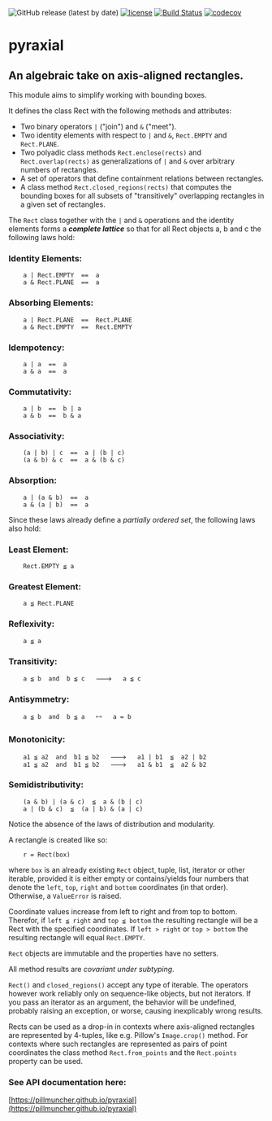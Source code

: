 ![GitHub release (latest by date)](https://img.shields.io/github/v/release/pillmuncher/pyraxial)
[![license](https://img.shields.io/badge/license-MIT-blue)](https://img.shields.io/badge/license-MIT-blue)
[![Build Status](https://app.travis-ci.com/pillmuncher/pyraxial.svg?branch=main)](https://app.travis-ci.com/pillmuncher/pyraxial)
[![codecov](https://codecov.io/gh/pillmuncher/pyraxial/branch/main/graph/badge.svg?token=3Q4CRWL8SX)](https://codecov.io/gh/pillmuncher/pyraxial)
# pyraxial
## An algebraic take on axis-aligned rectangles.

This module aims to simplify working with bounding boxes.


It defines the class Rect with the following methods and attributes:
  - Two binary operators `|` ("join") and `&` ("meet").
  - Two identity elements with respect to `|` and `&`, `Rect.EMPTY` and `Rect.PLANE`.
  - Two polyadic class methods `Rect.enclose(rects)` and `Rect.overlap(rects)`
    as generalizations of `|` and `&` over arbitrary numbers of rectangles.
  - A set of operators that define containment relations between rectangles.
  - A class method `Rect.closed_regions(rects)` that computes the bounding boxes
    for all subsets of "transitively" overlapping rectangles in a given set of
    rectangles.


The `Rect` class together with the `|` and `&` operations and the identity elements
forms a ***complete lattice*** so that for all Rect objects a, b and c the
following laws hold:

### Identity Elements:
```
    a | Rect.EMPTY  ==  a
    a & Rect.PLANE  ==  a
```

### Absorbing Elements:
```
    a | Rect.PLANE  ==  Rect.PLANE
    a & Rect.EMPTY  ==  Rect.EMPTY
```

### Idempotency:
```
    a | a  ==  a
    a & a  ==  a
```

### Commutativity:
```
    a | b  ==  b | a
    a & b  ==  b & a
```

### Associativity:
```
    (a | b) | c  ==  a | (b | c)
    (a & b) & c  ==  a & (b & c)
```

### Absorption:
```
    a | (a & b)  ==  a
    a & (a | b)  ==  a
```



Since these laws already define a *partially ordered set*, the following laws also hold:

### Least Element:
```
    Rect.EMPTY ≦ a
```

### Greatest Element:
```
    a ≦ Rect.PLANE
```

### Reflexivity:
```
    a ≦ a
```

### Transitivity:
```
    a ≦ b  and  b ≦ c   🡒   a ≦ c
```

### Antisymmetry:
```
    a ≦ b  and  b ≦ a   🡘   a = b
```

### Monotonicity:
```
    a1 ≦ a2  and  b1 ≦ b2   🡒   a1 | b1  ≦  a2 | b2
    a1 ≦ a2  and  b1 ≦ b2   🡒   a1 & b1  ≦  a2 & b2
```

### Semidistributivity:
```
    (a & b) | (a & c)  ≦  a & (b | c)
    a | (b & c)  ≦  (a | b) & (a | c)
```

Notice the absence of the laws of distribution and modularity.


A rectangle is created like so:
```
    r = Rect(box)
```

where `box` is an already existing `Rect` object, tuple, list, iterator or other
iterable, provided it is either empty or contains/yields four numbers that
denote the `left`, `top`, `right` and `bottom` coordinates (in that order). Otherwise,
a `ValueError` is raised.

Coordinate values increase from left to right and from top to bottom.  Therefor,
if `left ≦ right` and `top ≦ bottom` the resulting rectangle will be a Rect with the
specified coordinates.  If `left > right` or `top > bottom` the resulting rectangle
will equal `Rect.EMPTY`.

`Rect` objects are immutable and the properties have no setters.

All method results are *covariant under subtyping*.


`Rect()` and `closed_regions()` accept any type of iterable.  The operators however
work reliably only on sequence-like objects, but not iterators.  If you pass an
iterator as an argument, the behavior will be undefined, probably raising an
exception, or worse, causing inexplicably wrong results.

Rects can be used as a drop-in in contexts where axis-aligned rectangles are
represented by 4-tuples, like e.g. Pillow's `Image.crop()` method. For contexts
where such rectangles are represented as pairs of point coordinates the class
method `Rect.from_points` and the `Rect.points` property can be used.


### See API documentation here:
[https://pillmuncher.github.io/pyraxial](https://pillmuncher.github.io/pyraxial)
